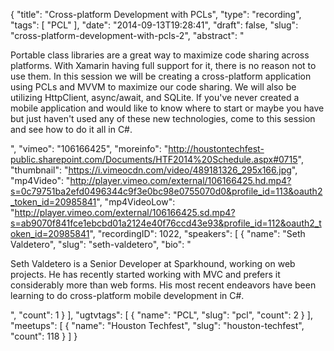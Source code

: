 {
  "title": "Cross-platform Development with PCLs",
  "type": "recording",
  "tags": [
    "PCL"
  ],
  "date": "2014-09-13T19:28:41",
  "draft": false,
  "slug": "cross-platform-development-with-pcls-2",
  "abstract": "<p>Portable class libraries are a great way to maximize code sharing across platforms. With Xamarin having full support for it, there is no reason not to use them. In this session we will be creating a cross-platform application using PCLs and MVVM to maximize our code sharing. We will also be utilizing HttpClient, async/await, and SQLite. If you've never created a mobile application and would like to know where to start or maybe you have but just haven't used any of these new technologies, come to this session and see how to do it all in C#.</p>",
  "vimeo": "106166425",
  "moreinfo": "http://houstontechfest-public.sharepoint.com/Documents/HTF2014%20Schedule.aspx#0715",
  "thumbnail": "https://i.vimeocdn.com/video/489181326_295x166.jpg",
  "mp4Video": "http://player.vimeo.com/external/106166425.hd.mp4?s=0c79751ba2efd0496344c9f3e0bc98e0755070d0&profile_id=113&oauth2_token_id=20985841",
  "mp4VideoLow": "http://player.vimeo.com/external/106166425.sd.mp4?s=ab9070f841fce1ebcbd01a2124e40f76ccd43e93&profile_id=112&oauth2_token_id=20985841",
  "recordingID": 1022,
  "speakers": [
    {
      "name": "Seth Valdetero",
      "slug": "seth-valdetero",
      "bio": "<p>Seth Valdetero is a Senior Developer at Sparkhound, working on web projects. He has recently started      working with MVC and prefers it considerably more than web forms. His most recent endeavors have been learning to do cross-platform mobile development in C#.</p>",
      "count": 1
    }
  ],
  "ugtvtags": [
    {
      "name": "PCL",
      "slug": "pcl",
      "count": 2
    }
  ],
  "meetups": [
    {
      "name": "Houston Techfest",
      "slug": "houston-techfest",
      "count": 118
    }
  ]
}